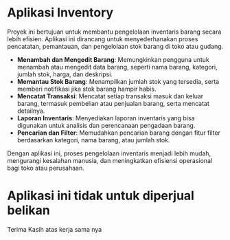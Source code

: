 # Aplikasi Inventory
<p>Proyek ini bertujuan untuk membantu pengelolaan inventaris barang secara lebih efisien. Aplikasi ini dirancang untuk menyederhanakan proses pencatatan, pemantauan, dan pengelolaan stok barang di toko atau gudang.</p>

- **Menambah dan Mengedit Barang**: Memungkinkan pengguna untuk menambah atau mengedit data barang, seperti nama barang, kategori, jumlah stok, harga, dan deskripsi.
- **Memantau Stok Barang**: Menampilkan jumlah stok yang tersedia, serta memberi notifikasi jika stok barang hampir habis.
- **Mencatat Transaksi**: Mencatat setiap transaksi masuk dan keluar barang, termasuk pembelian atau penjualan barang, serta mencatat detailnya.
- **Laporan Inventaris**: Menyediakan laporan inventaris yang bisa digunakan untuk analisis dan perencanaan pengadaan barang.
- **Pencarian dan Filter**: Memudahkan pencarian barang dengan fitur filter berdasarkan kategori, nama barang, atau jumlah stok.

<p>Dengan aplikasi ini, proses pengelolaan inventaris menjadi lebih mudah, mengurangi kesalahan manusia, dan meningkatkan efisiensi operasional bagi toko atau perusahaan.</p>


# Aplikasi ini tidak untuk diperjual belikan
<p> Terima Kasih atas kerja sama nya</p>

